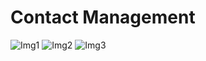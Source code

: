 # Contact Management

![Img1](https://github.com/user-attachments/assets/92961822-88b6-4724-8016-79542f64d109)
![Img2](https://github.com/user-attachments/assets/536ca560-16f4-4cfb-bbc0-0f60aa431372)
![Img3](https://github.com/user-attachments/assets/f23f6187-8453-4922-b811-368cc82be51e)
